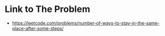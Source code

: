 # Link to The Problem
- https://leetcode.com/problems/number-of-ways-to-stay-in-the-same-place-after-some-steps/